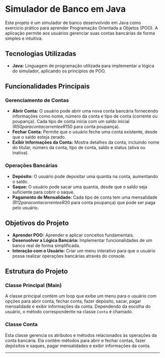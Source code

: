 
# Simulador de Banco em Java

Este projeto é um simulador de banco desenvolvido em Java como exercício prático para aprender Programação Orientada a Objetos (POO). A aplicação permite aos usuários gerenciar suas contas bancárias de forma simples e intuitiva.

## Tecnologias Utilizadas

- **Java:** Linguagem de programação utilizada para implementar a lógica do simulador, aplicando os princípios de POO.

## Funcionalidades Principais

### Gerenciamento de Contas

- **Abrir Conta:** O usuário pode abrir uma nova conta bancária fornecendo informações como nome, número da conta e tipo de conta (corrente ou poupança). Cada tipo de conta inicia com um saldo inicial (R$50 para conta corrente e R$150 para conta poupança).
- **Fechar Conta:** Permite que o usuário feche uma conta existente, desde que o saldo esteja zerado.
- **Exibir Informações da Conta:** Mostra detalhes da conta, incluindo nome do titular, número da conta, tipo de conta, saldo e status (ativa ou inativa).

### Operações Bancárias

- **Depósito:** O usuário pode depositar uma quantia na conta, aumentando o saldo.
- **Saque:** O usuário pode sacar uma quantia, desde que o saldo seja suficiente para cobrir o saque.
- **Pagamento de Mensalidade:** Cada tipo de conta tem uma mensalidade (R$12 para conta corrente e R$20 para conta poupança) que pode ser paga pelo usuário.

## Objetivos do Projeto

- **Aprender POO:** Aprender e aplicar conceitos fundamentais.
- **Desenvolver a Lógica Bancária:** Implementar funcionalidades de um banco real de forma simplificada.
- **Interação com o Usuário:** Criar um menu interativo para que o usuário possa realizar operações bancárias através do console.

## Estrutura do Projeto

### Classe Principal (Main)
A classe principal contém um loop que exibe um menu para o usuário com opções para abrir conta, fechar conta, fazer depósito, sacar, pagar mensalidade e exibir informações da conta. Dependendo da escolha do usuário, o método correspondente na classe `Conta` é chamado.

### Classe Conta
Esta classe gerencia os atributos e métodos relacionados às operações da conta bancária. Ela contém métodos para abrir e fechar contas, fazer depósitos e saques, pagar mensalidades e exibir informações da conta.

---
